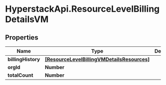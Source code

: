 # HyperstackApi.ResourceLevelBillingDetailsVM

## Properties

Name | Type | Description | Notes
------------ | ------------- | ------------- | -------------
**billingHistory** | [**[ResourceLevelBillingVMDetailsResources]**](ResourceLevelBillingVMDetailsResources.md) |  | [optional] 
**orgId** | **Number** |  | [optional] 
**totalCount** | **Number** |  | [optional] 


